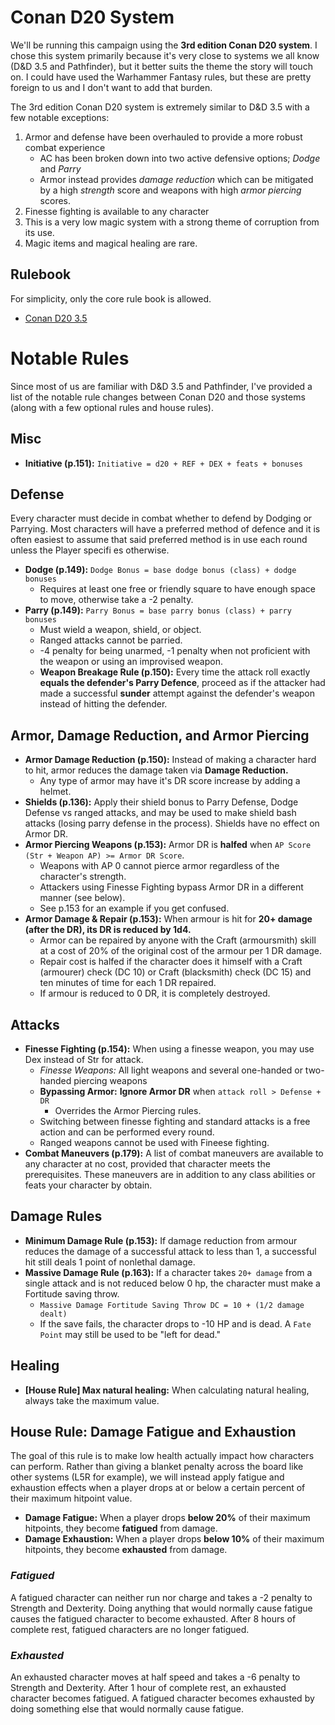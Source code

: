 # Conan D20 System
We'll be running this campaign using the **3rd edition Conan D20 system**. I chose this system primarily because it's very close to systems we all know (D&D 3.5 and Pathfinder), but it better suits the theme the story will touch on. I could have used the Warhammer Fantasy rules, but these are pretty foreign to us and I don't want to add that burden.

The 3rd edition Conan D20 system is extremely similar to D&D 3.5 with a few notable exceptions:
1. Armor and defense have been overhauled to provide a more robust combat experience
    - AC has been broken down into two active defensive options; *Dodge* and *Parry*
    - Armor instead provides *damage reduction* which can be mitigated by a high *strength* score and weapons with high *armor piercing* scores.
1. Finesse fighting is available to any character
1. This is a very low magic system with a strong theme of corruption from its use.
1. Magic items and magical healing are rare.

## Rulebook
For simplicity, only the core rule book is allowed.
- [Conan D20 3.5](https://drive.google.com/file/d/0B36P1ltRqaAMMXNhMVQtM2NuSEU/view?usp=sharing&resourcekey=0-ftS9tc5byv7bF_sSPQL2ww)

# Notable Rules
Since most of us are familiar with D&D 3.5 and Pathfinder, I've provided a list of the notable rule changes between Conan D20 and those systems (along with a few optional rules and house rules).

## Misc
- **Initiative (p.151):** `Initiative = d20 + REF + DEX + feats + bonuses`

## Defense
Every character must decide in combat whether to defend by Dodging or Parrying. Most characters will have a preferred method of defence and it is often easiest to assume that said preferred method is in use each round unless the Player specifi es otherwise.

- **Dodge (p.149):** `Dodge Bonus = base dodge bonus (class) + dodge bonuses`
    - Requires at least one free or friendly square to have enough space to move, otherwise take a -2 penalty.
- **Parry (p.149):** `Parry Bonus = base parry bonus (class) + parry bonuses`
    - Must wield a weapon, shield, or object.
    - Ranged attacks cannot be parried.
    - -4 penalty for being unarmed, -1 penalty when not proficient with the weapon or using an improvised weapon.
    - **Weapon Breakage Rule (p.150):** Every time the attack roll exactly **equals the defender's Parry Defence**, proceed as if the attacker had made a successful **sunder** attempt against the defender's weapon instead of hitting the defender.

## Armor, Damage Reduction, and Armor Piercing

- **Armor Damage Reduction (p.150):** Instead of making a character hard to hit, armor reduces the damage taken via **Damage Reduction.**
    - Any type of armor may have it's DR score increase by adding a helmet.
- **Shields (p.136):** Apply their shield bonus to Parry Defense, Dodge Defense vs ranged attacks, and may be used to make shield bash attacks (losing parry defense in the process). Shields have no effect on Armor DR.
- **Armor Piercing Weapons (p.153):** Armor DR is **halfed** when `AP Score (Str + Weapon AP) >= Armor DR Score`.
    - Weapons with AP 0 cannot pierce armor regardless of the character's strength.
    - Attackers using Finesse Fighting bypass Armor DR in a different manner (see below).
    - See p.153 for an example if you get confused.
- **Armor Damage & Repair (p.153):** When armour is hit for **20+ damage (after the DR), its DR is reduced by 1d4.**
    - Armor can be repaired by anyone with the Craft (armoursmith) skill at a cost of 20% of the original cost of the armour per 1 DR damage. 
    - Repair cost is halfed if the character does it himself with a Craft (armourer) check (DC 10) or Craft (blacksmith) check (DC 15) and ten minutes of time for each 1 DR repaired. 
    - If armour is reduced to 0 DR, it is completely destroyed.

## Attacks 
- **Finesse Fighting (p.154):** When using a finesse weapon, you may use Dex instead of Str for attack.
    - _Finesse Weapons:_ All light weapons and several one-handed or two-handed piercing weapons
    - **Bypassing Armor:** **Ignore Armor DR** when `attack roll > Defense + DR`
        - Overrides the Armor Piercing rules.
    - Switching between finesse fighting and standard attacks is a free action and can be performed every round.
    - Ranged weapons cannot be used with Fineese fighting.
- **Combat Maneuvers (p.179):** A list of combat maneuvers are available to any character at no cost, provided that character meets the prerequisites. These maneuvers are in addition to any class abilities or feats your character by obtain.

## Damage Rules
- **Minimum Damage Rule (p.153):** If damage reduction from armour reduces the damage of a successful attack to less than 1, a successful hit still deals 1 point of nonlethal damage.
- **Massive Damage Rule (p.163):** If a character takes `20+ damage` from a single attack and is not reduced below 0 hp, the character must make a Fortitude saving throw.
    - `Massive Damage Fortitude Saving Throw DC = 10 + (1/2 damage dealt)`
    - If the save fails, the character drops to -10 HP and is dead. A `Fate Point` may still be used to be "left for dead."

## Healing
- **[House Rule] Max natural healing:** When calculating natural healing, always take the maximum value. 

## House Rule: Damage Fatigue and Exhaustion
The goal of this rule is to make low health actually impact how characters can perform. Rather than giving a blanket penalty across the board like other systems (L5R for example), we will instead apply fatigue and exhaustion effects when a player drops at or below a certain percent of their maximum hitpoint value.
- **Damage Fatigue:** When a player drops **below 20%** of their maximum hitpoints, they become **fatigued** from damage.
- **Damage Exhaustion:** When a player drops **below 10%** of their maximum hitpoints, they become **exhausted** from damage.

### _Fatigued_
A fatigued character can neither run nor charge and takes a -2 penalty to Strength and Dexterity. Doing anything that would normally cause fatigue causes the fatigued character to become exhausted. After 8 hours of complete rest, fatigued characters are no longer fatigued.

### _Exhausted_
An exhausted character moves at half speed and takes a -6 penalty to Strength and Dexterity. After 1 hour of complete rest, an exhausted character becomes fatigued. A fatigued character becomes exhausted by doing something else that would normally cause fatigue.